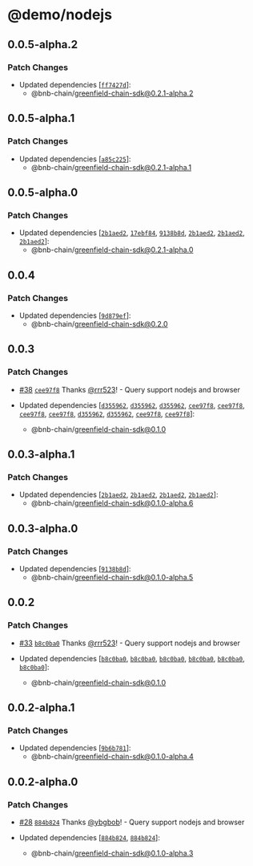 # @demo/nodejs

## 0.0.5-alpha.2

### Patch Changes

- Updated dependencies
  [[`ff7427d`](https://github.com/bnb-chain/greenfield-js-sdk/commit/ff7427dd29d6da1550f22615d5c3b900fede2afa)]:
  - @bnb-chain/greenfield-chain-sdk@0.2.1-alpha.2

## 0.0.5-alpha.1

### Patch Changes

- Updated dependencies
  [[`a85c225`](https://github.com/bnb-chain/greenfield-js-sdk/commit/a85c2258793e5cda2746a6523cf7a1460aed5b09)]:
  - @bnb-chain/greenfield-chain-sdk@0.2.1-alpha.1

## 0.0.5-alpha.0

### Patch Changes

- Updated dependencies
  [[`2b1aed2`](https://github.com/bnb-chain/greenfield-js-sdk/commit/2b1aed294ae1bdc10eb7ac7cfc3de7effc73a3eb),
  [`17ebf84`](https://github.com/bnb-chain/greenfield-js-sdk/commit/17ebf8468f206eae735c4007a785c113244327c4),
  [`9138b8d`](https://github.com/bnb-chain/greenfield-js-sdk/commit/9138b8de2ca95d5bd1bcfae5e5840bb672f4a276),
  [`2b1aed2`](https://github.com/bnb-chain/greenfield-js-sdk/commit/2b1aed294ae1bdc10eb7ac7cfc3de7effc73a3eb),
  [`2b1aed2`](https://github.com/bnb-chain/greenfield-js-sdk/commit/2b1aed294ae1bdc10eb7ac7cfc3de7effc73a3eb),
  [`2b1aed2`](https://github.com/bnb-chain/greenfield-js-sdk/commit/2b1aed294ae1bdc10eb7ac7cfc3de7effc73a3eb)]:
  - @bnb-chain/greenfield-chain-sdk@0.2.1-alpha.0

## 0.0.4

### Patch Changes

- Updated dependencies
  [[`9d879ef`](https://github.com/bnb-chain/greenfield-js-sdk/commit/9d879efadcb5ef80610153da16029950feef4111)]:
  - @bnb-chain/greenfield-chain-sdk@0.2.0

## 0.0.3

### Patch Changes

- [#38](https://github.com/bnb-chain/greenfield-js-sdk/pull/38)
  [`cee97f8`](https://github.com/bnb-chain/greenfield-js-sdk/commit/cee97f8e373175392da33943863b81555f6d2255)
  Thanks [@rrr523](https://github.com/rrr523)! - Query support nodejs and browser

- Updated dependencies
  [[`d355962`](https://github.com/bnb-chain/greenfield-js-sdk/commit/d35596231b881094e9088ab03fe39d9908a9abc3),
  [`d355962`](https://github.com/bnb-chain/greenfield-js-sdk/commit/d35596231b881094e9088ab03fe39d9908a9abc3),
  [`d355962`](https://github.com/bnb-chain/greenfield-js-sdk/commit/d35596231b881094e9088ab03fe39d9908a9abc3),
  [`cee97f8`](https://github.com/bnb-chain/greenfield-js-sdk/commit/cee97f8e373175392da33943863b81555f6d2255),
  [`cee97f8`](https://github.com/bnb-chain/greenfield-js-sdk/commit/cee97f8e373175392da33943863b81555f6d2255),
  [`cee97f8`](https://github.com/bnb-chain/greenfield-js-sdk/commit/cee97f8e373175392da33943863b81555f6d2255),
  [`cee97f8`](https://github.com/bnb-chain/greenfield-js-sdk/commit/cee97f8e373175392da33943863b81555f6d2255),
  [`d355962`](https://github.com/bnb-chain/greenfield-js-sdk/commit/d35596231b881094e9088ab03fe39d9908a9abc3),
  [`d355962`](https://github.com/bnb-chain/greenfield-js-sdk/commit/d35596231b881094e9088ab03fe39d9908a9abc3),
  [`cee97f8`](https://github.com/bnb-chain/greenfield-js-sdk/commit/cee97f8e373175392da33943863b81555f6d2255),
  [`cee97f8`](https://github.com/bnb-chain/greenfield-js-sdk/commit/cee97f8e373175392da33943863b81555f6d2255)]:
  - @bnb-chain/greenfield-chain-sdk@0.1.0

## 0.0.3-alpha.1

### Patch Changes

- Updated dependencies
  [[`2b1aed2`](https://github.com/bnb-chain/greenfield-js-sdk/commit/2b1aed294ae1bdc10eb7ac7cfc3de7effc73a3eb),
  [`2b1aed2`](https://github.com/bnb-chain/greenfield-js-sdk/commit/2b1aed294ae1bdc10eb7ac7cfc3de7effc73a3eb),
  [`2b1aed2`](https://github.com/bnb-chain/greenfield-js-sdk/commit/2b1aed294ae1bdc10eb7ac7cfc3de7effc73a3eb),
  [`2b1aed2`](https://github.com/bnb-chain/greenfield-js-sdk/commit/2b1aed294ae1bdc10eb7ac7cfc3de7effc73a3eb)]:
  - @bnb-chain/greenfield-chain-sdk@0.1.0-alpha.6

## 0.0.3-alpha.0

### Patch Changes

- Updated dependencies
  [[`9138b8d`](https://github.com/bnb-chain/greenfield-js-sdk/commit/9138b8de2ca95d5bd1bcfae5e5840bb672f4a276)]:
  - @bnb-chain/greenfield-chain-sdk@0.1.0-alpha.5

## 0.0.2

### Patch Changes

- [#33](https://github.com/bnb-chain/greenfield-js-sdk/pull/33)
  [`b8c0ba0`](https://github.com/bnb-chain/greenfield-js-sdk/commit/b8c0ba0f7a5ebae8e1c682bc9c6c0959d5ede8c5)
  Thanks [@rrr523](https://github.com/rrr523)! - Query support nodejs and browser

- Updated dependencies
  [[`b8c0ba0`](https://github.com/bnb-chain/greenfield-js-sdk/commit/b8c0ba0f7a5ebae8e1c682bc9c6c0959d5ede8c5),
  [`b8c0ba0`](https://github.com/bnb-chain/greenfield-js-sdk/commit/b8c0ba0f7a5ebae8e1c682bc9c6c0959d5ede8c5),
  [`b8c0ba0`](https://github.com/bnb-chain/greenfield-js-sdk/commit/b8c0ba0f7a5ebae8e1c682bc9c6c0959d5ede8c5),
  [`b8c0ba0`](https://github.com/bnb-chain/greenfield-js-sdk/commit/b8c0ba0f7a5ebae8e1c682bc9c6c0959d5ede8c5),
  [`b8c0ba0`](https://github.com/bnb-chain/greenfield-js-sdk/commit/b8c0ba0f7a5ebae8e1c682bc9c6c0959d5ede8c5),
  [`b8c0ba0`](https://github.com/bnb-chain/greenfield-js-sdk/commit/b8c0ba0f7a5ebae8e1c682bc9c6c0959d5ede8c5)]:
  - @bnb-chain/greenfield-chain-sdk@0.1.0

## 0.0.2-alpha.1

### Patch Changes

- Updated dependencies
  [[`9b6b781`](https://github.com/bnb-chain/greenfield-js-sdk/commit/9b6b7817501e56b1a2ceb46b60016fc7c35a12ff)]:
  - @bnb-chain/greenfield-chain-sdk@0.1.0-alpha.4

## 0.0.2-alpha.0

### Patch Changes

- [#28](https://github.com/bnb-chain/greenfield-js-sdk/pull/28)
  [`884b824`](https://github.com/bnb-chain/greenfield-js-sdk/commit/884b8243c75544cee079b49ccb27b227be554b01)
  Thanks [@ybgbob](https://github.com/ybgbob)! - Query support nodejs and browser

- Updated dependencies
  [[`884b824`](https://github.com/bnb-chain/greenfield-js-sdk/commit/884b8243c75544cee079b49ccb27b227be554b01),
  [`884b824`](https://github.com/bnb-chain/greenfield-js-sdk/commit/884b8243c75544cee079b49ccb27b227be554b01)]:
  - @bnb-chain/greenfield-chain-sdk@0.1.0-alpha.3
